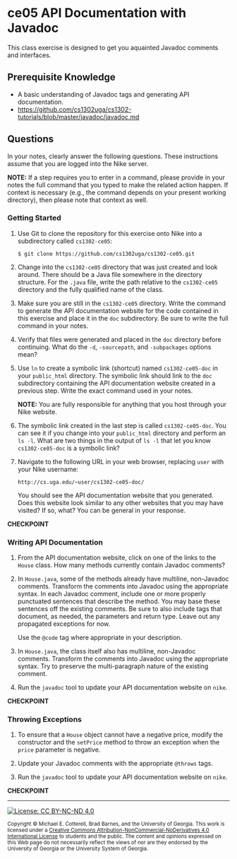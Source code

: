 # ce05 API Documentation with Javadoc

This class exercise is designed to get you aquainted Javadoc comments and interfaces.

## Prerequisite Knowledge

* A basic understanding of Javadoc tags and generating API documentation.
* https://github.com/cs1302uga/cs1302-tutorials/blob/master/javadoc/javadoc.md

## Questions

In your notes, clearly answer the following questions. These instructions assume that you are 
logged into the Nike server. 

**NOTE:** If a step requires you to enter in a command, please provide in your notes the full 
command that you typed to make the related action happen. If context is necessary (e.g., the 
command depends on your present working directory), then please note that context as well.

### Getting Started

1. Use Git to clone the repository for this exercise onto Nike into a subdirectory called `cs1302-ce05`:

   ```
   $ git clone https://github.com/cs1302uga/cs1302-ce05.git
   ```

1. Change into the `cs1302-ce05` directory that was just created and look around. There should be
   a Java file somewhere in the directory structure. For the `.java` file, write the path relative
   to the `cs1302-ce05` directory and the fully qualified name of the class.

1. Make sure you are still in the `cs1302-ce05` directory. Write the command to generate 
   the API documentation website for the code contained in this exercise and place it in the `doc`
   subdirectory. Be sure to write the full command in your notes.

1. Verify that files were generated and placed in the `doc` directory before continuing.
   What do the `-d`, `-sourcepath`, and `-subpackages` options mean?

1. Use `ln` to create a symbolic link (shortcut) named `cs1302-ce05-doc` in your `public_html` 
   directory. The symbolic link should link to the `doc` subdirectory containing the API documentation 
   website created in a previous step. Write the exact command used in your notes. 
   
   **NOTE:** You are fully responsible for anything that you host through your Nike website.
   
1. The symbolic link created in the last step is called `cs1302-ce05-doc`. You can see it if you
   change into your `public_html` directory and perform an `ls -l`. What are two things in
   the output of `ls -l` that let you know `cs1302-ce05-doc` is a symbolic link?

1. Navigate to the following URL in your web browser, replacing `user` with your Nike
   username:

   ```
   http://cs.uga.edu/~user/cs1302-ce05-doc/
   ```

   You should see the API documentation website that you generated. Does this website look 
   similar to any other websites that you may have visited? If so, what? You can be general 
   in your response.

**CHECKPOINT**
    
### Writing API Documentation

1. From the API documentation website, click on one of the links to the `House` class. How many 
   methods currently contain Javadoc comments?
   
1. In `House.java`, some of the methods already have multiline, non-Javadoc comments.  Transform the 
   comments into Javadoc using the appropriate syntax. In each Javadoc comment, include one or more 
   properly punctuated sentences that describe the method. You may base these sentences off the existing
   comments. Be sure to also include tags that document, as needed, the parameters and return type. 
   Leave out any propagated exceptions for now. 
   
   Use the `@code` tag where appropriate in your description.
   
1. In `House.java`, the class itself also has multiline, non-Javadoc comments.  Transform the comments 
   into Javadoc using the appropriate syntax. Try to preserve the multi-paragraph nature of the existing
   comment.
   
1. Run the `javadoc` tool to update your API documentation website on `nike`.

**CHECKPOINT**

### Throwing Exceptions

1. To ensure that a `House` object cannot have a negative price, modify the constructor and the
   `setPrice` method to throw an exception when the `price` parameter is negative.
   
1. Update your Javadoc comments with the appropriate `@throws` tags.

1. Run the `javadoc` tool to update your API documentation website on `nike`.

**CHECKPOINT**
    
<hr/>

[![License: CC BY-NC-ND 4.0](https://img.shields.io/badge/License-CC%20BY--NC--ND%204.0-lightgrey.svg)](http://creativecommons.org/licenses/by-nc-nd/4.0/)

<small>
Copyright &copy; Michael E. Cotterell, Brad Barnes, and the University of Georgia.
This work is licensed under a <a rel="license" href="http://creativecommons.org/licenses/by-nc-nd/4.0/">Creative Commons Attribution-NonCommercial-NoDerivatives 4.0 International License</a> to students and the public.
The content and opinions expressed on this Web page do not necessarily reflect the views of nor are they endorsed by the University of Georgia or the University System of Georgia.
</small>
